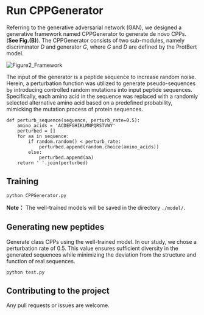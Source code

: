 # Run CPPGenerator
Referring to the generative adversarial network (GAN), we designed a generative framework named CPPGenerator to generate de novo CPPs. (**See Fig.(B)**). The CPPGenerator consists of two sub-modules, namely discriminator $D$ and generator $G$, where $G$ and $D$ are defined by the ProtBert model.

![Figure2_Framework](https://github.com/user-attachments/assets/4ccd5b7f-c5a8-41b3-8bff-a944fba0cc5f)

The input of the generator is a peptide sequence to increase random noise. Herein, a perturbation function was utilized to generate pseudo-sequences by introducing controlled random mutations into input peptide sequences. Specifically, each amino acid in the sequence was replaced with a randomly selected alternative amino acid based on a predefined probability, mimicking the mutation process of protein sequences. 
```
def perturb_sequence(sequence, perturb_rate=0.5):
    amino_acids = 'ACDEFGHIKLMNPQRSTVWY'
    perturbed = []
    for aa in sequence:
        if random.random() < perturb_rate:
            perturbed.append(random.choice(amino_acids))
        else:
            perturbed.append(aa)
    return ' '.join(perturbed)
```

## Training
```
python CPPGenerator.py
```

**Note：** 
The well-trained models will be saved in the directory `./model/`.

## Generating new peptides
Generate class CPPs using the well-trained model. In our study, we chose a perturbation rate of 0.5. This value ensures sufficient diversity in the generated sequences while minimizing the deviation from the structure and function of real sequences.
```
python test.py
```

## Contributing to the project
Any pull requests or issues are welcome.

